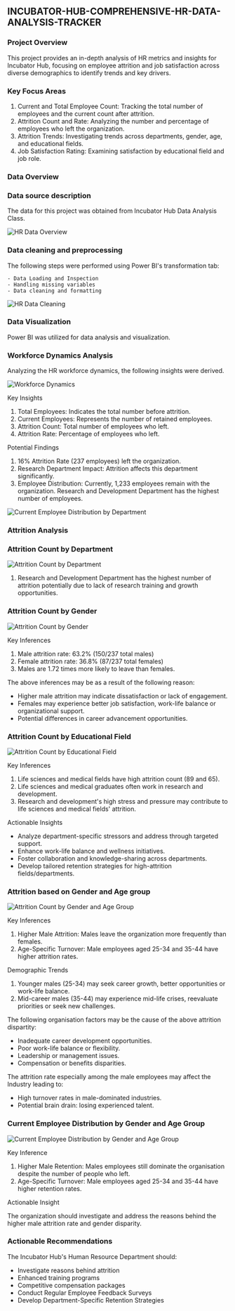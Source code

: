 ## INCUBATOR-HUB-COMPREHENSIVE-HR-DATA-ANALYSIS-TRACKER

### Project Overview
This project provides an in-depth analysis of HR metrics and insights for Incubator Hub, focusing on employee attrition and job satisfaction across diverse demographics to identify trends and key drivers.

### Key Focus Areas
1. Current and Total Employee Count: Tracking the total number of employees and the current count after attrition.
2. Attrition Count and Rate: Analyzing the number and percentage of employees who left the organization.
3. Attrition Trends: Investigating trends across departments, gender, age, and educational fields.
4. Job Satisfaction Rating: Examining satisfaction by educational field and job role.

### Data Overview
### Data source description
   
The data for this project was obtained from Incubator Hub Data Analysis Class.

![HR Data Overview](https://github.com/user-attachments/assets/ddc96d6d-ee01-4650-a2f8-fa5074bbead9)    

### Data cleaning and preprocessing

The following steps were performed using Power BI's transformation tab:
  
    - Data Loading and Inspection
    - Handling missing variables
    - Data cleaning and formatting

   ![HR Data Cleaning](https://github.com/user-attachments/assets/636284b7-8c3f-4ea9-8ead-d4d2e8146467)

    
### Data Visualization

Power BI was utilized for data analysis and visualization.

### Workforce Dynamics Analysis

Analyzing the HR workforce dynamics, the following insights were derived.

   ![Workforce Dynamics](https://github.com/user-attachments/assets/89519b06-1b5f-48e6-93c1-62d2d76d07b3)

Key Insights
1. Total Employees: Indicates the total number before attrition.
2. Current Employees: Represents the number of retained employees.
3. Attrition Count: Total number of employees who left.
4. Attrition Rate: Percentage of employees who left.

Potential Findings
1. 16% Attrition Rate (237 employees) left the organization.
2. Research Department Impact: Attrition affects this department significantly.
3. Employee Distribution: Currently, 1,233 employees remain with the organization. Research and Development Department has the highest number of employees.
   
![Current Employee Distribution by Department](https://github.com/user-attachments/assets/34ccb099-e99b-4272-b87b-1238af9c54cd)

### Attrition Analysis

### Attrition Count by Department

![Attrition Count by Department](https://github.com/user-attachments/assets/2b031b9e-7413-490c-8909-e46c87185230)
 
1. Research and Development Department has the highest number of attrition potentially due to lack of research training and growth opportunities.

### Attrition Count by Gender

   ![Attrition Count by Gender](https://github.com/user-attachments/assets/8393987a-edec-4b19-85af-f02b44a2c2f5)

Key Inferences

1. Male attrition rate: 63.2% (150/237 total males)
2. Female attrition rate: 36.8% (87/237 total females)
3. Males are 1.72 times more likely to leave than females.
   
The above inferences may be as a result of the following reason:
- Higher male attrition may indicate dissatisfaction or lack of engagement.
- Females may experience better job satisfaction, work-life balance or organizational support.
- Potential differences in career advancement opportunities.

### Attrition Count by Educational Field

   ![Attrition Count by Educational Field](https://github.com/user-attachments/assets/d97731a4-ce7c-4871-b7e2-d6fd6dc4b225)

Key Inferences

1. Life sciences and medical fields have high attrition count (89 and 65).
2. Life sciences and medical graduates often work in research and development.
3. Research and development's high stress and pressure may contribute to life sciences and medical fields' attrition.
   
Actionable Insights

   - Analyze department-specific stressors and address through targeted support.
   - Enhance work-life balance and wellness initiatives.
   - Foster collaboration and knowledge-sharing across departments.
   - Develop tailored retention strategies for high-attrition fields/departments.

### Attrition based on Gender and Age group

   ![Attrition Count by Gender and Age Group](https://github.com/user-attachments/assets/a17b133a-2187-4b96-908b-9e8827b11eb7)

Key Inferences

1. Higher Male Attrition: Males leave the organization more frequently than females.
2. Age-Specific Turnover: Male employees aged 25-34 and 35-44 have higher attrition rates.

Demographic Trends

1. Younger males (25-34) may seek career growth, better opportunities or work-life balance.
2. Mid-career males (35-44) may experience mid-life crises, reevaluate priorities or seek new challenges.

The following organisation factors may be the cause of the above attrition dispartity:

   - Inadequate career development opportunities.
   - Poor work-life balance or flexibility.
   - Leadership or management issues.
   - Compensation or benefits disparities.

The attrition rate especially among the male employees may affect the Industry leading to:
   - High turnover rates in male-dominated industries.
   - Potential brain drain: losing experienced talent.

### Current Employee Distribution by Gender and Age Group

![Current Employee Distribution by Gender and Age Group](https://github.com/user-attachments/assets/222c50e9-8bf0-4ad6-85ce-7a1633743602)

Key Inference

1. Higher Male Retention: Males employees still dominate the organisation despite the number of people who left.
2. Age-Specific Turnover: Male employees aged 25-34 and 35-44 have higher retention rates.

Actionable Insight

The organization should investigate and address the reasons behind the higher male attrition rate and gender disparity.







### Actionable Recommendations

The Incubator Hub's Human Resource Department should:
   - Investigate reasons behind attrition
   - Enhanced training programs
   - Competitive compensation packages
   - Conduct Regular Employee Feedback Surveys
   - Develop Department-Specific Retention Strategies
